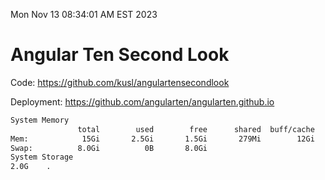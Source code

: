 Mon Nov 13 08:34:01 AM EST 2023

# Angular Ten Second Look

Code: https://github.com/kusl/angulartensecondlook

Deployment: https://github.com/angularten/angularten.github.io

```bash
System Memory
               total        used        free      shared  buff/cache   available
Mem:            15Gi       2.5Gi       1.5Gi       279Mi        12Gi        12Gi
Swap:          8.0Gi          0B       8.0Gi
System Storage
2.0G	.
